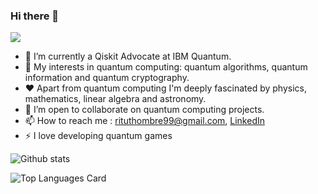 ### Hi there 👋

![](https://komarev.com/ghpvc/?username=ritu-thombre99&color=blueviolet)

- 🔭 I’m currently a Qiskit Advocate at IBM Quantum.
- 🌱 My interests in quantum computing: quantum algorithms, quantum information and quantum cryptography.
- ❤ Apart from quantum computing I'm deeply fascinated by physics, mathematics, linear algebra and astronomy.
- 💬 I’m open to collaborate on quantum computing projects.
- 📫 How to reach me : rituthombre99@gmail.com, [LinkedIn](https://www.linkedin.com/in/ritu-thombre/) 
- ⚡ I love developing quantum games


![Github stats](https://github-readme-stats.vercel.app/api?username=ritu-thombre99&theme=dark&show_icons=true)

![Top Languages Card](https://github-readme-stats.vercel.app/api/top-langs/?username=ritu-thombre99&langs_count=7&layout=compact)


